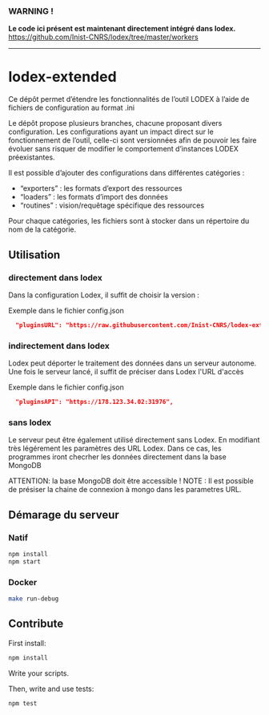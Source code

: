 ### WARNING !
**Le code ici présent est maintenant directement intégré dans lodex.**
https://github.com/Inist-CNRS/lodex/tree/master/workers

----

# lodex-extended

Ce dépôt permet d’étendre les fonctionnalités de l’outil LODEX à l’aide de fichiers de configuration au format .ini

Le dépôt propose plusieurs branches, chacune proposant divers configuration. 
Les configurations ayant un impact direct sur le fonctionnement de l’outil, celle-ci sont versionnées
afin de pouvoir les faire évoluer sans risquer de modifier le comportement d’instances LODEX préexistantes.

Il est possible d’ajouter des configurations dans différentes catégories  :

-  “exporters” : les formats d’export des ressources
-  “loaders” : les formats d’import des données
-  “routines” :  vision/requêtage spécifique des ressources 

Pour chaque catégories, les fichiers sont à stocker dans un répertoire du nom de la catégorie.

## Utilisation

### directement dans lodex

Dans la configuration Lodex, il suffit de choisir la version :

Exemple dans le fichier config.json
```json
  "pluginsURL": "https://raw.githubusercontent.com/Inist-CNRS/lodex-extended/v4.0.0/public/",
```

### indirectement dans lodex

Lodex peut déporter le traitement des données dans un serveur autonome.
Une fois le serveur lancé, il suffit de préciser dans Lodex l'URL d'accès

Exemple dans le fichier config.json
```json
  "pluginsAPI": "https://178.123.34.02:31976",
```

### sans lodex

Le serveur peut être également utilisé directement sans Lodex.
En modifiant très légérement les paramètres des URL Lodex.
Dans ce cas, les programmes iront checrher les données directement dans la base MongoDB

ATTENTION: la base MongoDB doit être accessible !
NOTE : Il est possible de présiser la chaine de connexion à mongo dans les parametres URL.

## Démarage du serveur

### Natif

```bash
npm install
npm start
```
### Docker

```bash
make run-debug
```

## Contribute

First install:

```bash
npm install
```

Write your scripts.

Then, write and use tests:

```bash
npm test
```
